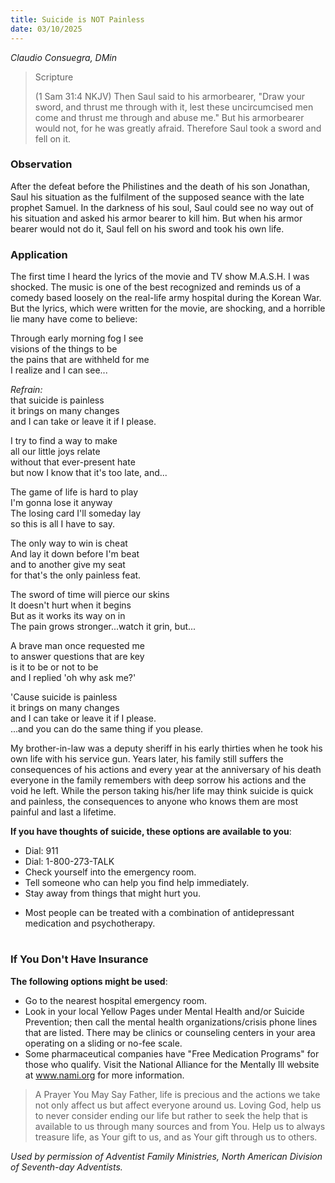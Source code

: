 ```yaml
---
title: Suicide is NOT Painless
date: 03/10/2025
---
```


_Claudio Consuegra, DMin_

> <p>Scripture</p>
> (1 Sam 31:4 NKJV) Then Saul said to his armorbearer, "Draw your sword, and thrust me through with it, lest these uncircumcised men come and thrust me through and abuse me." But his armorbearer would not, for he was greatly afraid. Therefore Saul took a sword and fell on it.

### Observation

After the defeat before the Philistines and the death of his son Jonathan, Saul his situation as the fulfilment of the supposed seance with the late prophet Samuel. In the darkness of his soul, Saul could see no way out of his situation and asked his armor bearer to kill him. But when his armor bearer would not do it, Saul fell on his sword and took his own life.

### Application

The first time I heard the lyrics of the movie and TV show M.A.S.H. I was shocked. The music is one of the best recognized and reminds us of a comedy based loosely on the real-life army hospital during the Korean War. But the lyrics, which were written for the movie, are shocking, and a horrible lie many have come to believe:

Through early morning fog I see\
visions of the things to be\
the pains that are withheld for me\
I realize and I can see...

_Refrain:_\
that suicide is painless\
it brings on many changes\
and I can take or leave it if I please.

I try to find a way to make\
all our little joys relate\
without that ever-present hate\
but now I know that it's too late, and...

The game of life is hard to play\
I'm gonna lose it anyway\
The losing card I'll someday lay\
so this is all I have to say.

The only way to win is cheat\
And lay it down before I'm beat\
and to another give my seat\
for that's the only painless feat.

The sword of time will pierce our skins\
It doesn't hurt when it begins\
But as it works its way on in\
The pain grows stronger...watch it grin, but...

A brave man once requested me\
to answer questions that are key\
is it to be or not to be\
and I replied 'oh why ask me?'

'Cause suicide is painless\
it brings on many changes\
and I can take or leave it if I please.\
...and you can do the same thing if you please.

My brother-in-law was a deputy sheriff in his early thirties when he took his own life with his service gun. Years later, his family still suffers the consequences of his actions and every year at the anniversary of his death everyone in the family remembers with deep sorrow his actions and the void he left. While the person taking his/her life may think suicide is quick and painless, the consequences to anyone who knows them are most painful and last a lifetime.

**If you have thoughts of suicide, these options are available to you**:

- Dial: 911
- Dial: 1-800-273-TALK
- Check yourself into the emergency room.
- Tell someone who can help you find help immediately.
- Stay away from things that might hurt you.
* Most people can be treated with a combination of antidepressant medication and psychotherapy.

#

### If You Don't Have Insurance

**The following options might be used**:

- Go to the nearest hospital emergency room.
- Look in your local Yellow Pages under Mental Health and/or Suicide Prevention; then call the mental health organizations/crisis phone lines that are listed. There may be clinics or counseling centers in your area operating on a sliding or no-fee scale.
- Some pharmaceutical companies have "Free Medication Programs" for those who qualify. Visit the National Alliance for the Mentally Ill website at www.nami.org for more information.

> <callout>A Prayer You May Say</callout>
> Father, life is precious and the actions we take not only affect us but affect everyone around us. Loving God, help us to never consider ending our life but rather to seek the help that is available to us through many sources and from You. Help us to always treasure life, as Your gift to us, and as Your gift through us to others.

_Used by permission of Adventist Family Ministries, North American Division of Seventh-day Adventists._
